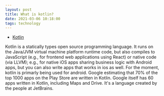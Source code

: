 ```yaml
---
layout: post
title: What is kotlin?
date: 2021-03-06 10:18:00
tags: technology
---
```


- [Kotlin](https://en.wikipedia.org/wiki/Kotlin_(programming_language))

Kotlin is a statically types open source programming language. It runs on the Java/JVM virtual machine platform runtime code, but also compiles to JavaScript (e.g., for frontend web applications using React) or native code (via LLVM); e.g., for native iOS apps sharing business logic with Android apps, but you can also write apps that works in ios as well. For the moment, kotlin is primarly being used for android. Google estimating that 70% of the top 1000 apps on the Play Store are written in Kotlin. Google itself has 60 apps written in Kotlin, including Maps and Drive. It's a language created by the people at JetBrains. 